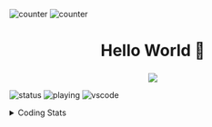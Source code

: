 ![counter](https://enwk7okkacbnf3i.m.pipedream.net)
![counter](https://komarev.com/ghpvc/?username=joypreetsinghbhullar&color=green)


<h1 align="center">Hello World 👋</h1>

<h3 align="center"></h3>
<p align="center">
  <a href="https://skillicons.dev">
    <img src="https://skillicons.dev/icons?i=ts,js,py,rust,nodejs,postgres,mongo,react,docker,html&coding=cute" />
  </a>
</p>

![status](https://nocache.advaith.workers.dev?url=https://img.shields.io/endpoint?url=https://dev.discordprofiles.me/api/badge/status/USERID?simple=true)
![playing](https://nocache.advaith.workers.dev?url=https://img.shields.io/endpoint?url=https://dev.discordprofiles.me/api/badge/playing/USERID)
![vscode](https://nocache.advaith.workers.dev?url=https://img.shields.io/endpoint?url=https://dev.discordprofiles.me/api/badge/vscode/USERID)

<details>
  <summary>Coding Stats</summary>

  
  <a href="#">![Github stats](https://github-readme-stats.vercel.app/api?username=joypreetsinghbhullar&show_icons=true&theme=dark&hide_border=true)</a>
  <a href="#">![Top Langs](https://github-readme-stats.vercel.app/api/top-langs/?username=joypreetsinghbhullar&layout=compact&theme=blueberry&count_private=true&hide_border=true)</a>
[![GitHub Streak](http://github-readme-streak-stats.herokuapp.com?user=joypreetsinghbhullar&theme=dark&hide_border=true)](https://git.io/streak-stats)
</details>


